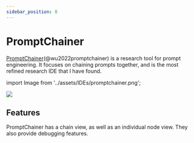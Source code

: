 ```yaml
---
sidebar_position: 8
---
```


# PromptChainer

[PromptChainer](https://arxiv.org/pdf/2203.06566.pdf)(@wu2022promptchainer) is a research tool for prompt engineering. It focuses on chaining prompts together, and is the most
refined research IDE that I have found.


import Image from '../assets/IDEs/promptchainer.png';

<div style={{textAlign: 'center'}}>
  <img src={Image} style={{width: "750px"}} />
</div>

## Features

PromptChainer has a chain view, as well as an individual node view. They also 
provide debugging features.